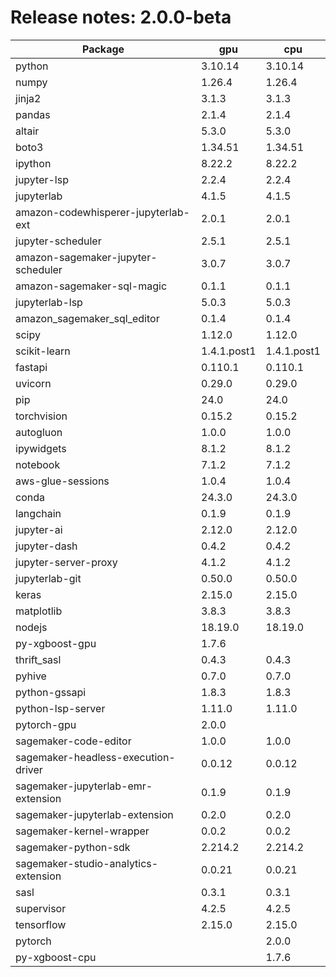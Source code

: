 # Release notes: 2.0.0-beta

Package | gpu| cpu
---|---|---
python|3.10.14|3.10.14
numpy|1.26.4|1.26.4
jinja2|3.1.3|3.1.3
pandas|2.1.4|2.1.4
altair|5.3.0|5.3.0
boto3|1.34.51|1.34.51
ipython|8.22.2|8.22.2
jupyter-lsp|2.2.4|2.2.4
jupyterlab|4.1.5|4.1.5
amazon-codewhisperer-jupyterlab-ext|2.0.1|2.0.1
jupyter-scheduler|2.5.1|2.5.1
amazon-sagemaker-jupyter-scheduler|3.0.7|3.0.7
amazon-sagemaker-sql-magic|0.1.1|0.1.1
jupyterlab-lsp|5.0.3|5.0.3
amazon_sagemaker_sql_editor|0.1.4|0.1.4
scipy|1.12.0|1.12.0
scikit-learn|1.4.1.post1|1.4.1.post1
fastapi|0.110.1|0.110.1
uvicorn|0.29.0|0.29.0
pip|24.0|24.0
torchvision|0.15.2|0.15.2
autogluon|1.0.0|1.0.0
ipywidgets|8.1.2|8.1.2
notebook|7.1.2|7.1.2
aws-glue-sessions|1.0.4|1.0.4
conda|24.3.0|24.3.0
langchain|0.1.9|0.1.9
jupyter-ai|2.12.0|2.12.0
jupyter-dash|0.4.2|0.4.2
jupyter-server-proxy|4.1.2|4.1.2
jupyterlab-git|0.50.0|0.50.0
keras|2.15.0|2.15.0
matplotlib|3.8.3|3.8.3
nodejs|18.19.0|18.19.0
py-xgboost-gpu|1.7.6| 
thrift_sasl|0.4.3|0.4.3
pyhive|0.7.0|0.7.0
python-gssapi|1.8.3|1.8.3
python-lsp-server|1.11.0|1.11.0
pytorch-gpu|2.0.0| 
sagemaker-code-editor|1.0.0|1.0.0
sagemaker-headless-execution-driver|0.0.12|0.0.12
sagemaker-jupyterlab-emr-extension|0.1.9|0.1.9
sagemaker-jupyterlab-extension|0.2.0|0.2.0
sagemaker-kernel-wrapper|0.0.2|0.0.2
sagemaker-python-sdk|2.214.2|2.214.2
sagemaker-studio-analytics-extension|0.0.21|0.0.21
sasl|0.3.1|0.3.1
supervisor|4.2.5|4.2.5
tensorflow|2.15.0|2.15.0
pytorch| |2.0.0
py-xgboost-cpu| |1.7.6
